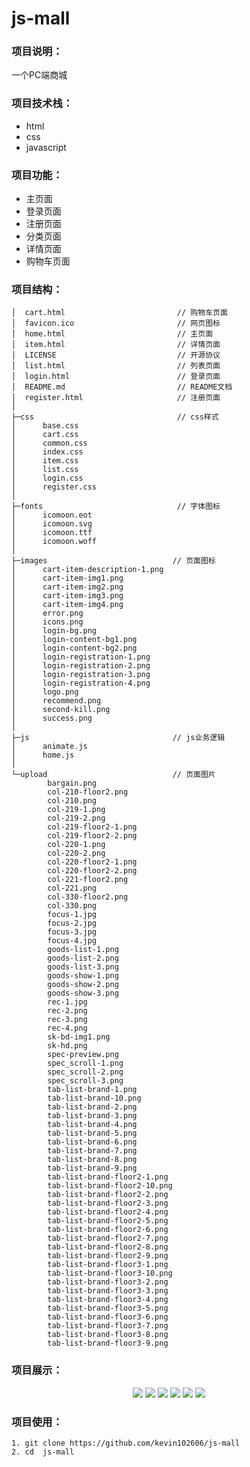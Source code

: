 # js-mall     

### 项目说明： 

一个PC端商城 

### 项目技术栈：   

+ html
+ css
+ javascript

### 项目功能：

+ 主页面
+ 登录页面
+ 注册页面
+ 分类页面
+ 详情页面
+ 购物车页面

### 项目结构：

```
│  cart.html                         // 购物车页面
│  favicon.ico                       // 网页图标
│  home.html                         // 主页面
│  item.html                         // 详情页面
│  LICENSE                           // 开源协议
│  list.html                         // 列表页面                    
│  login.html                        // 登录页面
│  README.md                         // README文档 
│  register.html                     // 注册页面
│      
├─css                                // css样式
│      base.css
│      cart.css
│      common.css
│      index.css
│      item.css
│      list.css
│      login.css
│      register.css
│      
├─fonts                              // 字体图标
│      icomoon.eot
│      icomoon.svg
│      icomoon.ttf
│      icomoon.woff
│      
├─images                            // 页面图标
│      cart-item-description-1.png
│      cart-item-img1.png
│      cart-item-img2.png
│      cart-item-img3.png
│      cart-item-img4.png
│      error.png
│      icons.png
│      login-bg.png
│      login-content-bg1.png
│      login-content-bg2.png
│      login-registration-1.png
│      login-registration-2.png
│      login-registration-3.png
│      login-registration-4.png
│      logo.png
│      recommend.png
│      second-kill.png
│      success.png
│      
├─js                                // js业务逻辑
│      animate.js
│      home.js
│      
└─upload                            // 页面图片
        bargain.png
        col-210-floor2.png
        col-210.png
        col-219-1.png
        col-219-2.png
        col-219-floor2-1.png
        col-219-floor2-2.png
        col-220-1.png
        col-220-2.png
        col-220-floor2-1.png
        col-220-floor2-2.png
        col-221-floor2.png
        col-221.png
        col-330-floor2.png
        col-330.png
        focus-1.jpg
        focus-2.jpg
        focus-3.jpg
        focus-4.jpg
        goods-list-1.png
        goods-list-2.png
        goods-list-3.png
        goods-show-1.png
        goods-show-2.png
        goods-show-3.png
        rec-1.jpg
        rec-2.png
        rec-3.png
        rec-4.png
        sk-bd-img1.png
        sk-hd.png
        spec-preview.png
        spec_scroll-1.png
        spec_scroll-2.png
        spec_scroll-3.png
        tab-list-brand-1.png
        tab-list-brand-10.png
        tab-list-brand-2.png
        tab-list-brand-3.png
        tab-list-brand-4.png
        tab-list-brand-5.png
        tab-list-brand-6.png
        tab-list-brand-7.png
        tab-list-brand-8.png
        tab-list-brand-9.png
        tab-list-brand-floor2-1.png
        tab-list-brand-floor2-10.png
        tab-list-brand-floor2-2.png
        tab-list-brand-floor2-3.png
        tab-list-brand-floor2-4.png
        tab-list-brand-floor2-5.png
        tab-list-brand-floor2-6.png
        tab-list-brand-floor2-7.png
        tab-list-brand-floor2-8.png
        tab-list-brand-floor2-9.png
        tab-list-brand-floor3-1.png
        tab-list-brand-floor3-10.png
        tab-list-brand-floor3-2.png
        tab-list-brand-floor3-3.png
        tab-list-brand-floor3-4.png
        tab-list-brand-floor3-5.png
        tab-list-brand-floor3-6.png
        tab-list-brand-floor3-7.png
        tab-list-brand-floor3-8.png
        tab-list-brand-floor3-9.png
```

### 项目展示：

<center>
<img src="https://user-images.githubusercontent.com/50788337/111138767-4c468280-85bb-11eb-8f36-c1d9a6e800f1.png"/>
    <img src="https://user-images.githubusercontent.com/50788337/111138783-510b3680-85bb-11eb-8da1-6f59155c36d4.png"/>
    <img src="https://user-images.githubusercontent.com/50788337/111138798-536d9080-85bb-11eb-8e67-6c831f3c7238.png"/>
  <img src="https://user-images.githubusercontent.com/50788337/111138823-59fc0800-85bb-11eb-8f1f-79e8ac25a722.png"/>
    <img src="https://user-images.githubusercontent.com/50788337/111139414-0f2ec000-85bc-11eb-80d6-8fa0d20c9b74.png"/>
    <img src="https://user-images.githubusercontent.com/50788337/111139445-1786fb00-85bc-11eb-844d-bcaff3f910eb.png"/>
</center>

### 项目使用：

```
1. git clone https://github.com/kevin102606/js-mall
2. cd  js-mall
````

